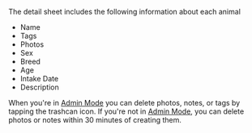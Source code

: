 The detail sheet includes the following information about each animal

* Name
* Tags
* Photos
* Sex
* Breed
* Age
* Intake Date
* Description

When you're in [Admin Mode]() you can delete photos, notes, or tags by tapping the trashcan icon. If you're not in [Admin Mode](), you can delete photos or notes within 30 minutes of creating them.
